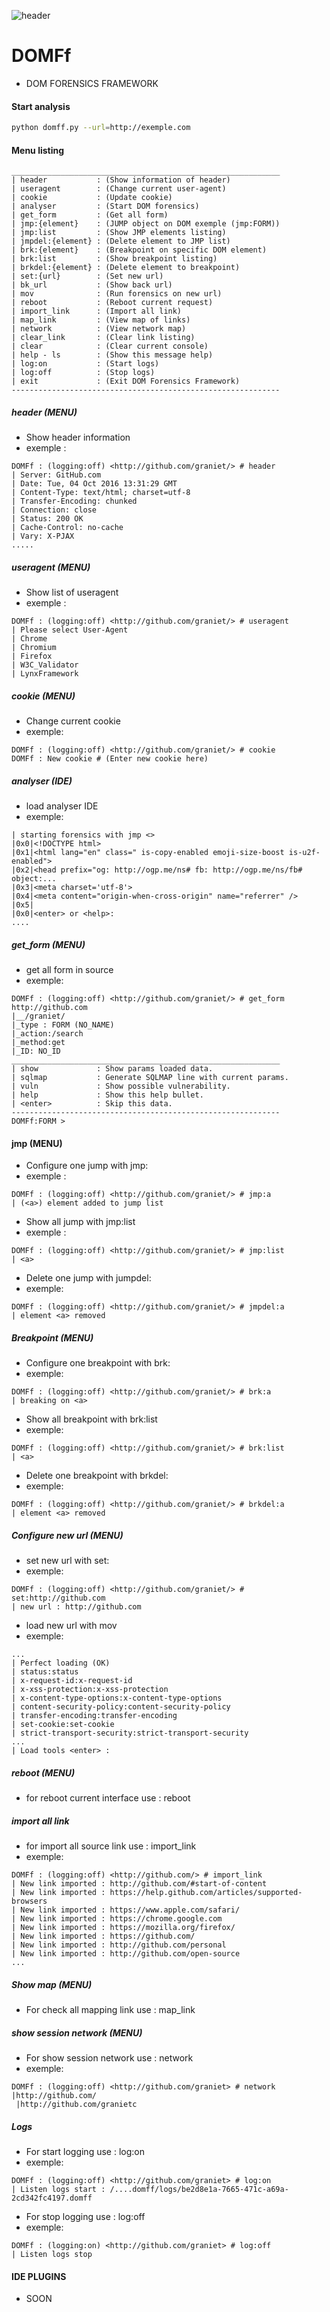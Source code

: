 ![header](https://s3.postimg.org/shu3mhtkj/Capture_d_e_cran_2016_10_04_a_15_34_43.png)

# DOMFf
+ DOM FORENSICS FRAMEWORK

#### Start analysis
```bash
python domff.py --url=http://exemple.com
```

#### Menu listing
```
____________________________________________________________
| header           : (Show information of header)
| useragent        : (Change current user-agent)
| cookie           : (Update cookie)
| analyser         : (Start DOM forensics)
| get_form         : (Get all form)
| jmp:{element}    : (JUMP object on DOM exemple (jmp:FORM))
| jmp:list         : (Show JMP elements listing)
| jmpdel:{element} : (Delete element to JMP list)
| brk:{element}    : (Breakpoint on specific DOM element)
| brk:list         : (Show breakpoint listing)
| brkdel:{element} : (Delete element to breakpoint)
| set:{url}        : (Set new url)
| bk_url           : (Show back url)
| mov              : (Run forensics on new url)
| reboot           : (Reboot current request)
| import_link      : (Import all link)
| map_link         : (View map of links)
| network          : (View network map)
| clear_link       : (Clear link listing)
| clear            : (Clear current console)
| help - ls        : (Show this message help)
| log:on           : (Start logs)
| log:off          : (Stop logs)
| exit             : (Exit DOM Forensics Framework)
------------------------------------------------------------
```

##### header (MENU)
+ Show header information
+ exemple :
```
DOMFf : (logging:off) <http://github.com/graniet/> # header
| Server: GitHub.com
| Date: Tue, 04 Oct 2016 13:31:29 GMT
| Content-Type: text/html; charset=utf-8
| Transfer-Encoding: chunked
| Connection: close
| Status: 200 OK
| Cache-Control: no-cache
| Vary: X-PJAX
.....
```

##### useragent (MENU)
+ Show list of useragent
+ exemple :
```
DOMFf : (logging:off) <http://github.com/graniet/> # useragent
| Please select User-Agent
| Chrome
| Chromium
| Firefox
| W3C_Validator
| LynxFramework
```

##### cookie (MENU)
+ Change current cookie
+ exemple:
```
DOMFf : (logging:off) <http://github.com/graniet/> # cookie
DOMFf : New cookie # (Enter new cookie here)
```

##### analyser (IDE)
+ load analyser IDE
+ exemple:
```
| starting forensics with jmp <>
|0x0|<!DOCTYPE html>
|0x1|<html lang="en" class=" is-copy-enabled emoji-size-boost is-u2f-enabled">
|0x2|<head prefix="og: http://ogp.me/ns# fb: http://ogp.me/ns/fb# object:...
|0x3|<meta charset='utf-8'>
|0x4|<meta content="origin-when-cross-origin" name="referrer" />
|0x5|
|0x0|<enter> or <help>:
.... 

```

##### get_form (MENU)
+ get all form in source
+ exemple:
```
DOMFf : (logging:off) <http://github.com/graniet/> # get_form
http://github.com
|__/graniet/
|_type : FORM (NO_NAME)
|_action:/search
|_method:get
|_ID: NO_ID
____________________________________________________________
| show             : Show params loaded data.
| sqlmap           : Generate SQLMAP line with current params.
| vuln             : Show possible vulnerability.
| help             : Show this help bullet.
| <enter>          : Skip this data.
------------------------------------------------------------
DOMFf:FORM >
```

#### jmp (MENU)
+ Configure one jump with jmp:<tag>
+ exemple : 
```
DOMFf : (logging:off) <http://github.com/graniet/> # jmp:a
| (<a>) element added to jump list
```

+ Show all jump with jmp:list
+ exemple :
```
DOMFf : (logging:off) <http://github.com/graniet/> # jmp:list
| <a>
```

+ Delete one jump with jumpdel:<tag>
+ exemple:
```
DOMFf : (logging:off) <http://github.com/graniet/> # jmpdel:a
| element <a> removed
```

##### Breakpoint (MENU)
+ Configure one breakpoint with brk:<tag>
+ exemple:
```
DOMFf : (logging:off) <http://github.com/graniet/> # brk:a
| breaking on <a>
```

+ Show all breakpoint with brk:list
+ exemple:
```
DOMFf : (logging:off) <http://github.com/graniet/> # brk:list
| <a>
```

+ Delete one breakpoint with brkdel:<tag>
+ exemple:
```
DOMFf : (logging:off) <http://github.com/graniet/> # brkdel:a
| element <a> removed
```

##### Configure new url (MENU)
+ set new url with set:<url>
+ exemple:
```
DOMFf : (logging:off) <http://github.com/graniet/> # set:http://github.com
| new url : http://github.com
```

+ load new url with mov
+ exemple:
```
...
| Perfect loading (OK)
| status:status
| x-request-id:x-request-id
| x-xss-protection:x-xss-protection
| x-content-type-options:x-content-type-options
| content-security-policy:content-security-policy
| transfer-encoding:transfer-encoding
| set-cookie:set-cookie
| strict-transport-security:strict-transport-security
... 
| Load tools <enter> :
```

##### reboot (MENU)
+ for reboot current interface use : reboot

##### import all link
+ for import all source link use : import_link
+ exemple:
```
DOMFf : (logging:off) <http://github.com/> # import_link
| New link imported : http://github.com/#start-of-content
| New link imported : https://help.github.com/articles/supported-browsers
| New link imported : https://www.apple.com/safari/
| New link imported : https://chrome.google.com
| New link imported : https://mozilla.org/firefox/
| New link imported : https://github.com/
| New link imported : http://github.com/personal
| New link imported : http://github.com/open-source
...
```

##### Show map (MENU)
+ For check all mapping link use : map_link

##### show session network (MENU)
+ For show session network use : network
+ exemple:
```
DOMFf : (logging:off) <http://github.com/graniet> # network
|http://github.com/
 |http://github.com/granietc
```

##### Logs
+ For start logging use : log:on
+ exemple:
```
DOMFf : (logging:off) <http://github.com/graniet> # log:on
| Listen logs start : /....domff/logs/be2d8e1a-7665-471c-a69a-2cd342fc4197.domff
```

+ For stop logging use : log:off
+ exemple:
```
DOMFf : (logging:on) <http://github.com/graniet> # log:off
| Listen logs stop
```


#### IDE PLUGINS

+ SOON